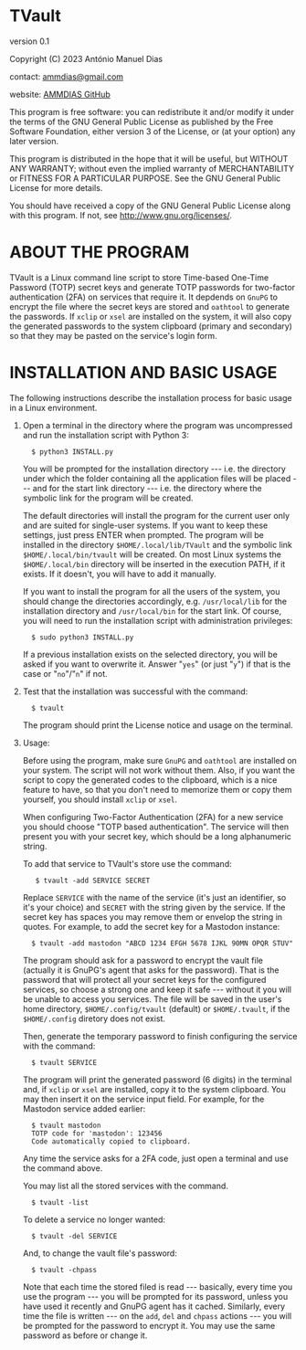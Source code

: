 TVault
======
version 0.1

Copyright (C) 2023 António Manuel Dias

contact: ammdias@gmail.com

website: [AMMDIAS GitHub](https://github.com/ammdias/tvault)

This program is free software: you can redistribute it and/or modify
it under the terms of the GNU General Public License as published by
the Free Software Foundation, either version 3 of the License, or
(at your option) any later version.

This program is distributed in the hope that it will be useful,
but WITHOUT ANY WARRANTY; without even the implied warranty of
MERCHANTABILITY or FITNESS FOR A PARTICULAR PURPOSE.  See the 
GNU General Public License for more details.

You should have received a copy of the GNU General Public License
along with this program.  If not, see http://www.gnu.org/licenses/.


ABOUT THE PROGRAM
=================

TVault is a Linux command line script to store Time-based One-Time Password
(TOTP) secret keys and generate TOTP passwords for two-factor authentication
(2FA) on services that require it. It depdends on `GnuPG` to encrypt the file
where the secret keys are stored and `oathtool` to generate the passwords. If
`xclip` or `xsel` are installed on the system, it will also copy the generated
passwords to the system clipboard (primary and secondary) so that they may be
pasted on the service's login form.


INSTALLATION AND BASIC USAGE
============================

The following instructions describe the installation process for basic usage
in a Linux environment.

1. Open a terminal in the directory where the program was uncompressed and run
   the installation script with Python 3:

         $ python3 INSTALL.py

     You will be prompted for the installation directory --- i.e. the directory
     under which the folder containing all the application files will be placed
     --- and for the start link directory --- i.e. the directory where the
     symbolic link for the program will be created.

     The default directories will install the program for the current user only
     and are suited for single-user systems.  If you want to keep these
     settings, just press ENTER when prompted.  The program will be installed in
     the directory `$HOME/.local/lib/TVault` and the symbolic link
     `$HOME/.local/bin/tvault` will be created.  On most Linux systems the
     `$HOME/.local/bin` directory will be inserted in the execution PATH, if it
     exists. If it doesn't, you will have to add it manually.

     If you want to install the program for all the users of the system, you
     should change the directories accordingly, e.g. `/usr/local/lib` for the
     installation directory and `/usr/local/bin` for the start link.  Of
     course, you will need to run the installation script with administration
     privileges:

         $ sudo python3 INSTALL.py

     If a previous installation exists on the selected directory, you will be
     asked if you want to overwrite it.  Answer "`yes`" (or just "`y`") if that
     is the case or "`no`"/"`n`" if not.

2. Test that the installation was successful with the command:

         $ tvault
         
     The program should print the License notice and usage on the terminal.
     
3. Usage:
   
     Before using the program, make sure `GnuPG` and `oathtool` are installed
     on your system. The script will not work without them. Also, if you
     want the script to copy the generated codes to the clipboard, which is
     a nice feature to have, so that you don't need to memorize them or
     copy them yourself, you should install `xclip` or `xsel`.
    
     When configuring Two-Factor Authentication (2FA) for a new service you
     should choose "TOTP based authentication". The service will then present
     you with your secret key, which should be a long alphanumeric string.
    
     To add that service to TVault's store use the command:
    
          $ tvault -add SERVICE SECRET
    
     Replace `SERVICE` with the name of the service (it's just an identifier,
     so it's your choice) and `SECRET` with the string given by the service.
     If the secret key has spaces you may remove them or envelop the string
     in quotes. For example, to add the secret key for a Mastodon instance:
    
         $ tvault -add mastodon "ABCD 1234 EFGH 5678 IJKL 90MN OPQR STUV"
    
     The program should ask for a password to encrypt the vault file (actually
     it is GnuPG's agent that asks for the password). That is the password
     that will protect all your secret keys for the configured services, so
     choose a strong one and keep it safe --- without it you will be unable to
     access you services. The file will be saved in the user's home directory,
     `$HOME/.config/tvault` (default) or `$HOME/.tvault`, if the `$HOME/.config`
     diretory does not exist.
     
     Then, generate the temporary password to finish configuring the service
     with the command:
   
         $ tvault SERVICE
        
     The program will print the generated password (6 digits) in the terminal
     and, if `xclip` or `xsel` are installed, copy it to the system clipboard.
     You may then insert it on the service input field. For example, for the
     Mastodon service added earlier:
     
         $ tvault mastodon
         TOTP code for 'mastodon': 123456
         Code automatically copied to clipboard.
    
     Any time the service asks for a 2FA code, just open a terminal and use the
     command above.
    
     You may list all the stored services with the command.
     
         $ tvault -list
    
     To delete a service no longer wanted:
     
         $ tvault -del SERVICE
         
     And, to change the vault file's password:
     
         $ tvault -chpass
     
     Note that each time the stored filed is read --- basically, every time you
     use the program --- you will be prompted for its password, unless you have
     used it recently and GnuPG agent has it cached. Similarly, every time the
     file is written --- on the `add`, `del` and `chpass` actions --- you will
     be prompted for the password to encrypt it. You may use the same password
     as before or change it.
